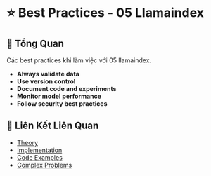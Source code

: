 # ⭐ Best Practices - 05 Llamaindex

## 🎯 Tổng Quan

Các best practices khi làm việc với 05 llamaindex.

- **Always validate data**
- **Use version control**
- **Document code and experiments**
- **Monitor model performance**
- **Follow security best practices**

## 🔗 Liên Kết Liên Quan

- [Theory](./THEORY_05_llamaindex.md)
- [Implementation](./IMPLEMENTATION_05_llamaindex.md)
- [Code Examples](./CODE_EXAMPLES_05_llamaindex.md)
- [Complex Problems](./COMPLEX_PROBLEMS.md)
